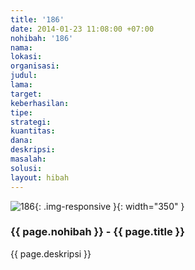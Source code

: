 ```yaml
---
title: '186'
date: 2014-01-23 11:08:00 +07:00
nohibah: '186'
nama: 
lokasi: 
organisasi: 
judul: 
lama: 
target: 
keberhasilan: 
tipe: 
strategi: 
kuantitas: 
dana: 
deskripsi: 
masalah: 
solusi: 
layout: hibah
---
```


![186](/static/img/hibahcms/186.png){: .img-responsive }{: width="350" }

### {{ page.nohibah }} - {{ page.title }}

{{ page.deskripsi }}
